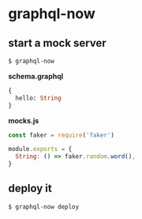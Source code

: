 # graphql-now

## start a mock server

```sh
$ graphql-now
```

**schema.graphql**

```graphql
{
  hello: String
}
```

**mocks.js**

```js
const faker = require('faker')

module.exports = {
  String: () => faker.random.word(),
}
```

## deploy it

```sh
$ graphql-now deploy
```
